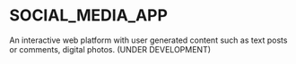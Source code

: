 # SOCIAL_MEDIA_APP
An interactive web platform with user generated content  such as text posts or comments, digital photos.
(UNDER DEVELOPMENT)
